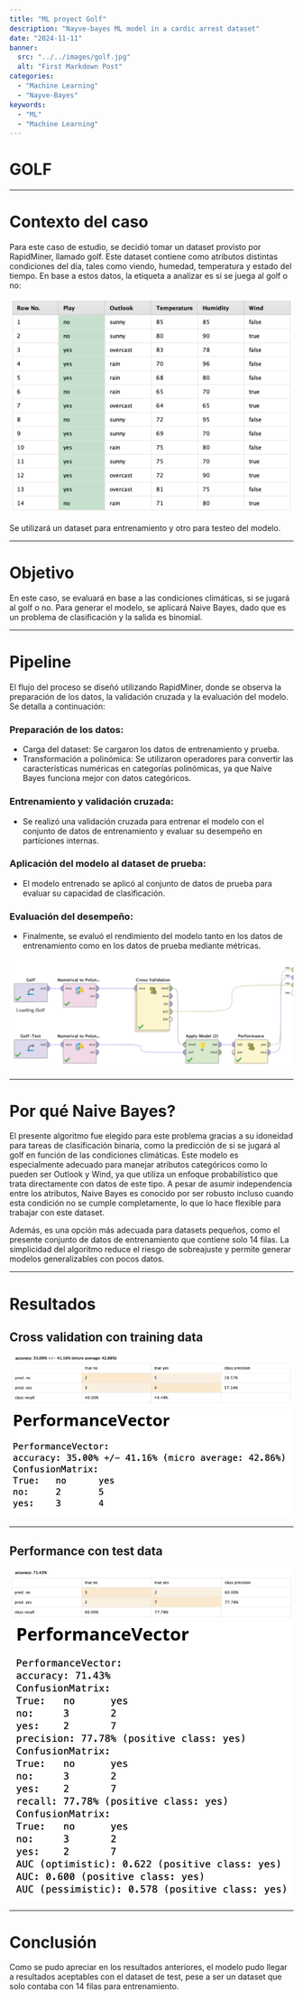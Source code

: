 ```yaml
---
title: "ML proyect Golf"
description: "Nayve-bayes ML model in a cardic arrest dataset"
date: "2024-11-11"
banner:
  src: "../../images/golf.jpg"
  alt: "First Markdown Post"
categories:
  - "Machine Learning"
  - "Nayve-Bayes"
keywords:
  - "ML"
  - "Machine Learning"
---
```

# GOLF
-----
# Contexto del caso

Para este caso de estudio, se decidió tomar un dataset provisto por RapidMiner, llamado golf. Este dataset contiene como atributos distintas condiciones del día, tales como viendo, humedad, temperatura y estado del tiempo. En base a estos datos, la etiqueta a analizar es si se juega al golf o no:

![Alt text](image-8.png)

Se utilizará un dataset para entrenamiento y otro para testeo del modelo.

-------

# Objetivo

En este caso, se evaluará en base a las condiciones climáticas, si se jugará al golf o no. Para generar el modelo, se aplicará Naive Bayes, dado que es un problema de clasificación y la salida es binomial.

-------
# Pipeline

El flujo del proceso se diseñó utilizando RapidMiner, donde se observa la preparación de los datos, la validación cruzada y la evaluación del modelo. Se detalla a continuación:
	
###	Preparación de los datos:
- Carga del dataset: Se cargaron los datos de entrenamiento y prueba.
- Transformación a polinómica: Se utilizaron operadores para convertir las características numéricas en categorías polinómicas, ya que Naive Bayes funciona mejor con datos categóricos.
### Entrenamiento y validación cruzada:
- Se realizó una validación cruzada para entrenar el modelo con el conjunto de datos de entrenamiento y evaluar su desempeño en particiones internas.
### Aplicación del modelo al dataset de prueba:
- El modelo entrenado se aplicó al conjunto de datos de prueba para evaluar su capacidad de clasificación.
### Evaluación del desempeño:
- Finalmente, se evaluó el rendimiento del modelo tanto en los datos de entrenamiento como en los datos de prueba mediante métricas.

![Alt text](image-13.png)

--------
# Por qué Naive Bayes?

El presente algoritmo fue elegido para este problema gracias a su idoneidad para tareas de clasificación binaria, como la predicción de si se jugará al golf en función de las condiciones climáticas. Este modelo es especialmente adecuado para manejar atributos categóricos como lo pueden ser Outlook y Wind, ya que utiliza un enfoque probabilístico que trata directamente con datos de este tipo. A pesar de asumir independencia entre los atributos, Naive Bayes es conocido por ser robusto incluso cuando esta condición no se cumple completamente, lo que lo hace flexible para trabajar con este dataset.

Además, es una opción más adecuada para datasets pequeños, como el presente conjunto de datos de entrenamiento que contiene solo 14 filas. La simplicidad del algoritmo reduce el riesgo de sobreajuste y permite generar modelos generalizables con pocos datos. 

--------
# Resultados

## Cross validation con training data
![Alt text](image-9.png)
![Alt text](image-10.png)

-----

## Performance con test data
![Alt text](image-11.png)
![Alt text](image-12.png)

------
# Conclusión

Como se pudo apreciar en los resultados anteriores, el modelo pudo llegar a resultados aceptables con el dataset de test, pese a ser un dataset que solo contaba con 14 filas para entrenamiento.